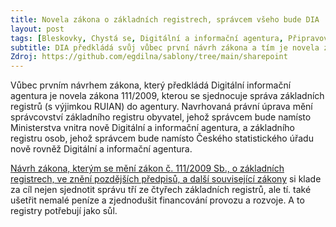 ```yaml
---
title: Novela zákona o základních registrech, správcem všeho bude DIA
layout: post
tags: [Bleskovky, Chystá se, Digitální a informační agentura, Připravovaná legislativa, Ministerstvo vnitra, ISVS, Český statistický úřad, Základní registry, Zajímavosti, Čeká nás]
subtitle: DIA předkládá svůj vůbec první návrh zákona a tím je novela základních registrů díky níž se sjednotí správa celého stacku základních registrů právě pod agenturu.
Zdroj: https://github.com/egdilna/sablony/tree/main/sharepoint
---
```



Vůbec prvním návrhem zákona, který předkládá Digitální informační agentura je novela zákona 111/2009, kterou se sjednocuje správa  základních registrů (s výjimkou RUIAN)  do agentury. 
Navrhovaná právní úprava mění správcovství základního registru obyvatel, jehož správcem bude namísto Ministerstva vnitra nově Digitální a informační agentura, a základního registru osob, jehož správcem bude namísto Českého statistického úřadu nově rovněž Digitální a informační agentura.




[Návrh zákona, kterým se mění zákon č. 111/2009 Sb., o základních registrech, ve znění pozdějších předpisů, a další související zákony](https://www.odok.cz/portal/veklep/material/ALBSCU5BXBA0/) si klade za cíl nejen sjednotit správu tří ze čtyřech základních registrů, ale  tí. také ušetřit nemalé peníze a zjednodušit financování provozu a rozvoje. A to registry potřebují jako sůl.
